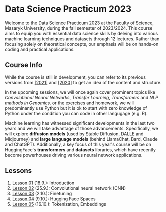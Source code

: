 # Data Science Practicum 2023

Welcome to the Data Science Practicum 2023 at the Faculty of Science, Masaryk University, during the fall semester of 2023/2024. This course aims to equip you with essential data science skills by delving into various machine learning techniques and datasets through 12 lectures. Rather than focusing solely on theoretical concepts, our emphasis will be on hands-on coding and practical applications.

## Course Info

While the course is still in development, you can refer to its previous versions from [[2021]](https://github.com/simecek/dspracticum2021) and [[2020]](https://github.com/simecek/dspracticum2020) to get an idea of the content and structure.

In the upcoming sessions, we will once again cover prominent topics like *Convolutional Neural Networks*, *Transfer Learning*, *Transformers* and *NLP methods in Genomics*. or the exercises and homework, we will predominantly use Python but it is ok to start with zero knowledge of Python under the condition you can code in other langugage (e.g. R).

Machine learning has witnessed significant developments in the last two years and we will take advantage of those advancements. Specifically, we will explore **diffusion models** (used by Stable Diffusion, DALLE and Midjourney) and **large language models** (behind LlamaChat, Bard, Claude and ChatGPT). Additionally, a key focus of this year's course will be on HuggingFace's **transformers** and **datasets** libraries, which have recently become powerhouses driving various neural network applications.

## Lessons

  1. [Lesson 01](lesson01/) (18.9.): Introduction
  1. [Lesson 02](lesson02/) (25.9.): Convolutional neural network (CNN)
  1. [Lesson 03](lesson03/) (2.10.): Finetuning
  1. [Lesson 04](lesson04/) (9.10.): Hugging Face Spaces
  1. [Lesson 05](lesson05/) (16.10.): Tokenization, Embeddings
